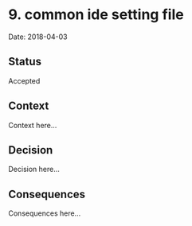 # 9. common ide setting file

Date: 2018-04-03

## Status

Accepted

## Context

Context here...

## Decision

Decision here...

## Consequences

Consequences here...
